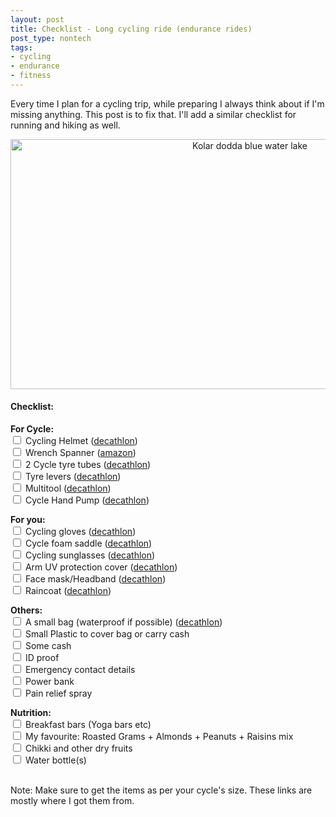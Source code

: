 ```yaml
---
layout: post
title: Checklist - Long cycling ride (endurance rides)
post_type: nontech
tags:
- cycling
- endurance
- fitness
---
```


<p>
Every time I plan for a cycling trip, while preparing I always think about if I'm missing anything. This post is to fix that. I'll add a similar checklist for running and hiking as well.
</p>

<center><img class="img-responsive" src="{{ site.url }}/assets/images/cycling_trip/cycling_checklist.jpg" alt="Kolar dodda blue water lake" style="width:750px;height:400px;" /></center>

<h4>Checklist:</h4>

<b>For Cycle:</b><br>
<input type="checkbox"> Cycling Helmet (<a target="_blank" href="https://www.decathlon.in/p/8500051_st-50-mountain-bike-helmet-black.html">decathlon</a>)<br>
<input type="checkbox"> Wrench Spanner (<a target="_blank" href="https://www.amazon.in/dp/B00LGE1Z">amazon</a>)<br>
<input type="checkbox"> 2 Cycle tyre tubes (<a target="_blank" href="https://www.decathlon.in/p/8311095_700x1825-inner-tube-80mm-presta.html">decathlon</a>)<br>
<input type="checkbox"> Tyre levers (<a target="_blank" href="https://www.decathlon.in/p/8359629_puncture-repair-kit-and-adjustments-500-hand-pump-3-tyre-levers-1-multitool.html">decathlon</a>)<br>
<input type="checkbox"> Multitool (<a target="_blank" href="https://www.decathlon.in/p/8359629_puncture-repair-kit-and-adjustments-500-hand-pump-3-tyre-levers-1-multitool.html">decathlon</a>)<br>
<input type="checkbox"> Cycle Hand Pump (<a target="_blank" href="https://www.decathlon.in/p/8359629_puncture-repair-kit-and-adjustments-500-hand-pump-3-tyre-levers-1-multitool.html">decathlon</a>)<br>

<b>For you:</b><br>
<input type="checkbox"> Cycling gloves (<a target="_blank" href="https://www.decathlon.in/p/8327103_300-cycling-gloves-black.html">decathlon</a>)<br>
<input type="checkbox"> Cycle foam saddle (<a target="_blank" href="https://www.decathlon.in/p/8381098_500-memory-foam-saddle-cover-size-m-black.html">decathlon</a>)<br>
<input type="checkbox"> Cycling sunglasses (<a target="_blank" href="https://www.decathlon.in/p/8118519_arenberg-sunglasses-cycling-running-adult-yellow-category-1.html">decathlon</a>)<br>
<input type="checkbox"> Arm UV protection cover (<a target="_blank" href="https://www.decathlon.in/p/8518751_roadr-arm-cover-uv-black.html">decathlon</a>)<br>
<input type="checkbox"> Face mask/Headband (<a target="_blank" href="https://www.decathlon.in/p/8493103_mountain-trekking-headband-trek-500-multi-position-black.html">decathlon</a>)<br>
<input type="checkbox"> Raincoat (<a target="_blank" href="https://www.decathlon.in/p/8300326_rain-cut-men-s-rain-hiking-jacket-black.html">decathlon</a>)<br>

<b>Others:</b><br>
<input type="checkbox"> A small bag (waterproof if possible) (<a target="_blank" href="https://www.decathlon.in/p/8348925_arpenaz-10-ultra-compact-ultra-lightweight-backpack-blue.html">decathlon</a>)<br>
<input type="checkbox"> Small Plastic to cover bag or carry cash<br>
<input type="checkbox"> Some cash<br>
<input type="checkbox"> ID proof<br>
<input type="checkbox"> Emergency contact details<br>
<input type="checkbox"> Power bank<br>
<input type="checkbox"> Pain relief spray<br>

<b>Nutrition:</b><br>
<input type="checkbox"> Breakfast bars (Yoga bars etc)<br>
<input type="checkbox"> My favourite: Roasted Grams + Almonds + Peanuts + Raisins mix<br>
<input type="checkbox"> Chikki and other dry fruits<br>
<input type="checkbox"> Water bottle(s)<br>

<br>
Note: Make sure to get the items as per your cycle's size. These links are mostly where I got them from.